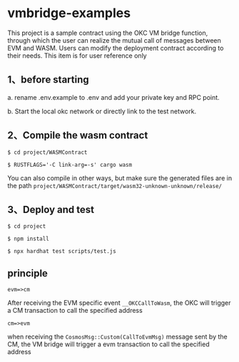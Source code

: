 # vmbridge-examples
This project is a sample contract using the OKC VM bridge function, through which the user can realize the mutual call of messages between EVM and WASM. Users can modify the deployment contract according to their needs. This item is for user reference only
## 1、before starting
a. rename .env.example to .env and add your private key and RPC point.

b. Start the local okc network or directly link to the test network.

## 2、Compile the wasm contract
```
$ cd project/WASMContract

$ RUSTFLAGS='-C link-arg=-s' cargo wasm
```
You can also compile in other ways, but make sure the generated files are in the path `project/WASMContract/target/wasm32-unknown-unknown/release/`

## 3、Deploy and test
```
$ cd project

$ npm install

$ npx hardhat test scripts/test.js
```
## principle
`evm=>cm`

After receiving the EVM specific event `__OKCCallToWasm`, the OKC will trigger a CM transaction to call the specified address

`cm=>evm`

when receiving the `CosmosMsg::Custom(CallToEvmMsg)` message sent by the CM, the VM bridge will trigger a evm transaction to call the specified address
